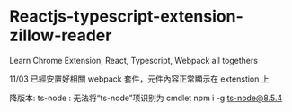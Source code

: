 # Reactjs-typescript-extension-zillow-reader

Learn Chrome Extension, React, Typescript, Webpack all togethers

11/03
已經安置好相關 webpack 套件，元件內容正常顯示在 extenstion 上

降版本:
ts-node : 无法将“ts-node”项识别为 cmdlet
npm i -g ts-node@8.5.4
